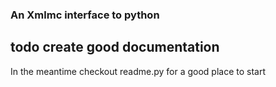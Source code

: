 ### An Xmlmc interface to python

## todo create good documentation

In the meantime checkout readme.py for a good place to start